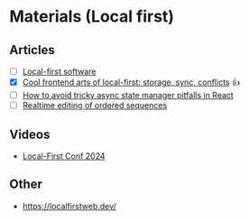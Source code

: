 # Materials (Local first)

## Articles

- [ ] [Local-first software](https://www.inkandswitch.com/local-first)
- [x] [Cool frontend arts of local-first: storage, sync, conflicts](https://evilmartians.com/chronicles/cool-front-end-arts-of-local-first-storage-sync-and-conflicts) 👍
- [ ] [How to avoid tricky async state manager pitfalls in React](https://evilmartians.com/chronicles/how-to-avoid-tricky-async-state-manager-pitfalls-react)
- [ ] [Realtime editing of ordered sequences](https://www.figma.com/blog/realtime-editing-of-ordered-sequences)

## Videos

- [Local-First Conf 2024](https://www.youtube.com/playlist?list=PL4isNRKAwz2O9FxP97_EbOivIWWwSWt5j)

## Other

- <https://localfirstweb.dev/>
